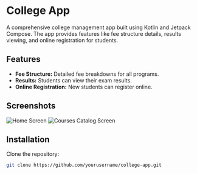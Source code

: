 # College App

A comprehensive college management app built using Kotlin and Jetpack Compose. The app provides features like fee structure details, results viewing, and online registration for students.

## Features

- **Fee Structure:** Detailed fee breakdowns for all programs.
- **Results:** Students can view their exam results.
- **Online Registration:** New students can register online.

## Screenshots

![Home Screen](https://github.com/omerfarooq187/College_app/blob/main/app/src/main/assets/home_screen.png)
![Courses Catalog Screen](https://github.com/omerfarooq187/College_app/blob/main/app/src/main/assets/courses_catalog_screen.png)

## Installation

Clone the repository:
```bash
git clone https://github.com/yourusername/college-app.git
